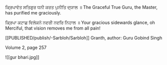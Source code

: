 ਕ੍ਰਿਪਾਵੰਤ ਸਤਿਗੁਰ ਧਨੀ ਕਰਤ ਪੁਨੀਤਿ ਦ੍ਯਾਲ ॥
The Graceful True Guru, the Master,
has purified me graciously.

ਕ੍ਰਿਪਾ ਕਟਾਛ ਵਿਲੋਕਨੋ ਨਦਰੀ ਨਦਰਿ ਨਿਹਾਲ ॥
Your gracious sidewards glance,
oh Merciful, that vision removes me from all pain!

[[PUBLISHED/publish/-Sarbloh/Sarbloh]] Granth, author: Guru Gobind Singh

Volume 2, page 257

![[gur bhari.jpg]]